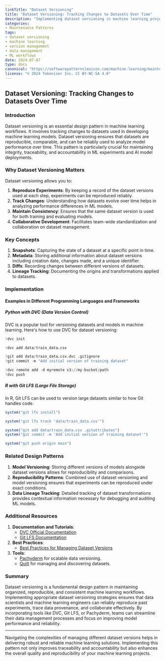 ```yaml
---
linkTitle: "Dataset Versioning"
title: "Dataset Versioning: Tracking Changes to Datasets Over Time"
description: "Implementing dataset versioning in machine learning projects to track and manage changes in datasets over time effectively."
categories:
- Maintenance Patterns
tags:
- dataset versioning
- machine learning
- version management
- data management
- ML workflows
date: 2024-07-07
type: docs
canonical: "https://softwarepatternslexicon.com/machine-learning/maintenance-patterns/version-management/dataset-versioning"
license: "© 2024 Tokenizer Inc. CC BY-NC-SA 4.0"
---
```


## Dataset Versioning: Tracking Changes to Datasets Over Time

### Introduction

Dataset versioning is an essential design pattern in machine learning workflows. It involves tracking changes to datasets used in developing machine learning models. Dataset versioning ensures that datasets are reproducible, comparable, and can be reliably used to analyze model performance over time. This pattern is particularly crucial for maintaining integrity, traceability, and accountability in ML experiments and AI model deployments.

### Why Dataset Versioning Matters

Dataset versioning allows you to:
1. **Reproduce Experiments**: By keeping a record of the dataset versions used at each step, experiments can be reproduced reliably.
2. **Track Changes**: Understanding how datasets evolve over time helps in analyzing performance differences in ML models.
3. **Maintain Consistency**: Ensures that the same dataset version is used for both training and evaluating models.
4. **Collaborative Development**: Facilitates team-wide standardization and collaboration on dataset management.

### Key Concepts

1. **Snapshots**: Capturing the state of a dataset at a specific point in time.
2. **Metadata**: Storing additional information about dataset versions including creation date, changes made, and a unique identifier.
3. **Diffs**: Recording changes between different versions of datasets.
4. **Lineage Tracking**: Documenting the origins and transformations applied to datasets.

### Implementation

#### Examples in Different Programming Languages and Frameworks

##### Python with DVC (Data Version Control)
DVC is a popular tool for versioning datasets and models in machine learning. Here's how to use DVC for dataset versioning:

```python
!dvc init

!dvc add data/train_data.csv

!git add data/train_data.csv.dvc .gitignore
!git commit -m "Add initial version of training dataset"

!dvc remote add -d myremote s3://my-bucket/path
!dvc push
```

##### R with Git LFS (Large File Storage)
In R, Git LFS can be used to version large datasets similar to how Git handles code.

```R
system("git lfs install")

system("git lfs track 'data/train_data.csv'")

system("git add data/train_data.csv .gitattributes")
system("git commit -m 'Add initial version of training dataset'")

system("git push origin main")
```

### Related Design Patterns

1. **Model Versioning**: Storing different versions of models alongside dataset versions allows for reproducibility and comparisons.
2. **Reproducibility Patterns**: Combined use of dataset versioning and model versioning ensures that experiments can be reproduced under exact conditions.
3. **Data Lineage Tracking**: Detailed tracking of dataset transformations provides contextual information necessary for debugging and auditing ML models.

### Additional Resources

1. **Documentation and Tutorials**:
   - [DVC Official Documentation](https://dvc.org/doc)
   - [Git LFS Documentation](https://git-lfs.github.com/)
2. **Best Practices**:
   - [Best Practices for Managing Dataset Versions](https://mlops.community/s/best-practices)
3. **Tools**:
   - [Pachyderm](https://www.pachyderm.io/) for scalable data versioning.
   - [Quilt](https://quiltdata.com/) for managing and discovering datasets.

### Summary

Dataset versioning is a fundamental design pattern in maintaining organized, reproducible, and consistent machine learning workflows. Implementing appropriate dataset versioning strategies ensures that data scientists and machine learning engineers can reliably reproduce past experiments, trace data provenance, and collaborate effectively. By incorporating tools like DVC, Git LFS, or Pachyderm, teams can streamline their data management processes and focus on improving model performance and reliability.

---

Navigating the complexities of managing different dataset versions helps in delivering robust and reliable machine learning solutions. Implementing this pattern not only improves traceability and accountability but also enhances the overall quality and reproducibility of your machine learning projects.
